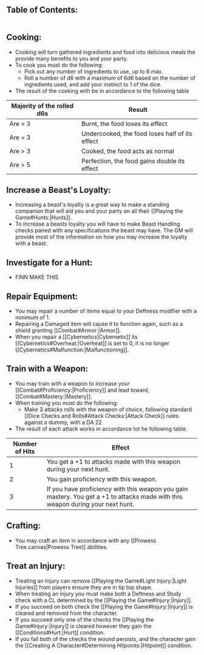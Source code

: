 ## Table of Contents:
```table-of-contents
```
## Cooking:
- Cooking will turn gathered ingredients and food into delicious meals the provide many benefits to you and your party. 
- To cook you must do the following:
	- Pick out any number of ingredients to use, up to 6 max. 
	- Roll a number of d6 with a maximum of 6d6 based on the number of ingredients used, and add your instinct to 1 of the dice. 
- The result of the cooking with be in accordance to the following table

| Majority of the rolled d6s | Result                                         |
| -------------------------- | ---------------------------------------------- |
| Are < 3                    | Burnt, the food loses its effect               |
| Are = 3                    | Undercooked, the food loses half of its effect |
| Are > 3                    | Cooked, the food acts as normal                |
| Are > 5                    | Perfection, the food gains double its effect   |
## Increase a Beast's Loyalty:
- Increasing a beast's loyalty is a great way to make a standing companion that will aid you and your party on all their [[Playing the Game#Hunts:|Hunts]]. 
- To increase a beasts loyalty you will have to make Beast Handling checks paired with any specifications the beast may have. The GM will provide most of the information on how you may increase the loyalty with a beast.
## Investigate for a Hunt:
- FINN MAKE THIS
## Repair Equipment:
- You may repair a number of items equal to your Deftness modifier with a minimum of 1. 
- Repairing a Damaged item will cause it to function again, such as a shield granting [[Combat#<font style="color 2b8eff">Armor</font>:|Armor]]. 
- When you repair a [[Cybernetics|Cybernetic]] its [[Cybernetics#Overheat:|Overheat]] is set to 0, it is no longer [[Cybernetics#Malfunction:|Malfunctioning]].
## Train with a Weapon:
- You may train with a weapon to increase your [[Combat#Proficiency:|Proficiency]] and lead toward, [[Combat#Mastery:|Mastery]].
- When training you must do the following:
	- Make 3 attacks rolls with the weapon of choice, following standard [[Dice Checks and Rolls#Attack Checks:|Attack Check]] rules. against a dummy, with a DA 22.
- The result of each attack works in accordance tot he following table.

| Number of Hits | Effect                                                                                                                          |
| -------------- | ------------------------------------------------------------------------------------------------------------------------------- |
| 1              | You get a +1 to attacks made with this weapon during your next hunt.                                                            |
| 2              | You gain proficiency with this weapon.                                                                                          |
| 3              | If you have proficiency with this weapon you gain mastery. You get a +1 to attacks made with this weapon during your next hunt. |
## Crafting:
- You may craft an item in accordance with any [[Prowess Tree.canvas|Prowess Tree]] abilities.
## Treat an Injury:
- Treating an Injury can remove [[Playing the Game#Light Injury:|Light Injuries]] from players ensure they are in tip top shape.
- When treating an injury you must make both a Deftness and Study check with a CL determined by the [[Playing the Game#Injury:|Injury]]. 
- If you succeed on both check the [[Playing the Game#Injury:|Injury]] is cleared and removed from the character.
- If you succeed only one of the checks the [[Playing the Game#Injury:|Injury]] is cleared however they gain the [[Conditions#Hurt:|Hurt]] condition. 
- If you fail both of the checks the wound persists, and the character gain the [[Creating A Character#Determining Hitpoints:|Hitpoint]] condition. 